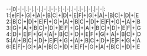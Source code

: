 --|0|-|-|.|-|.|-|.|-|.|-|-|:|-|-|.|-|.|-|.|-|.|-|-|:
1:|e|F|+|G|+|A|+|B|C|+|D|+|E|F|+|G|+|A|+|B|C|+|D|+|E
2:|B|C|+|D|+|E|F|+|G|+|A|+|B|C|+|D|+|E|F|+|G|+|A|+|B
3:|G|+|A|+|B|C|+|D|+|E|F|+|G|+|A|+|B|C|+|D|+|E|F|+|G
4:|D|+|E|F|+|G|+|A|+|B|C|+|D|+|E|F|+|G|+|A|+|B|C|+|D
5:|A|+|B|C|+|D|+|E|F|+|G|+|A|+|B|C|+|D|+|E|F|+|G|+|A
6:|E|F|+|G|+|A|+|B|C|+|D|+|E|F|+|G|+|A|+|B|C|+|D|+|E
